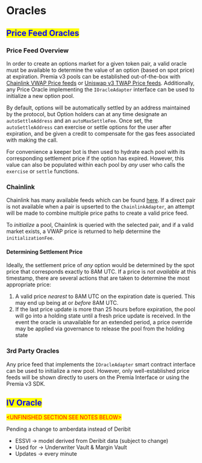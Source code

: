 # Oracles

## <mark style="color:blue;">Price Feed Oracles</mark>

### Price Feed Overview

In order to create an options market for a given token pair, a valid oracle must be available to determine the value of an option (based on spot price) at expiration. Premia v3 pools can be established out-of-the-box with [Chainlink VWAP Price feeds](oracles.md#chainlink) or [Uniswap v3 TWAP Price feeds](oracles.md#uniswap-v3). Additionally, any Price Oracle implementing the `IOracleAdapter` interface can be used to initialize a new option pool.

By default, options will be automatically settled by an address maintained by the protocol, but Option holders can at any time designate an `autoSettleAddress` and an `autoMaxSettleFee`. Once set, the `autoSettleAddress` can exercise or settle options for the user after expiration, and be given a credit to compensate for the gas fees associated with making the call.

For convenience a keeper bot is then used to hydrate each pool with its corresponding settlement price if the option has expired. However, this value can also be populated within each pool by _any_ user who calls the `exercise` or `settle` functions.

### Chainlink

Chainlink has many available feeds which can be found [here](https://docs.chain.link/data-feeds/price-feeds/addresses?network=arbitrum). If a direct pair is not available when a pair is upserted to the `ChainlinkAdapter`, an attempt will be made to combine multiple price paths to create a valid price feed.

To _initialize_ a pool, Chainlink is queried with the selected pair, and if a valid market exists, a VWAP price is returned to help determine the `initializationFee`.

#### Determining Settlement Price

Ideally, the settlement price of _any_ option would be determined by the spot price that corresponds exactly to 8AM UTC. If a price is _not available_ at this timestamp, there are several actions that are taken to determine the most appropriate price:

1. A valid price _nearest_ to 8AM UTC on the expiration date is queried. This may end up being at or _before_ 8AM UTC.
2. If the last price update is more than 25 hours before expiration, the pool will go into a holding state until a fresh price update is received. In the event the oracle is unavailable for an extended period, a price override may be applied via governance to release the pool from the holding state

### 3rd Party Oracles

Any price feed that implements the `IOracleAdapter` smart contract interface can be used to initialize a new pool. However, only well-established price feeds will be shown directly to users on the Premia Interface or using the Premia v3 SDK.

## <mark style="color:blue;">IV Oracle</mark>

<mark style="color:red;">\<UNFINISHED SECTION SEE NOTES BELOW></mark>

Pending a change to amberdata instead of Deribit

* ESSVI → model derived from Deribit data (subject to change)
* Used for → Underwriter Vault & Margin Vault
* Updates → every minute
